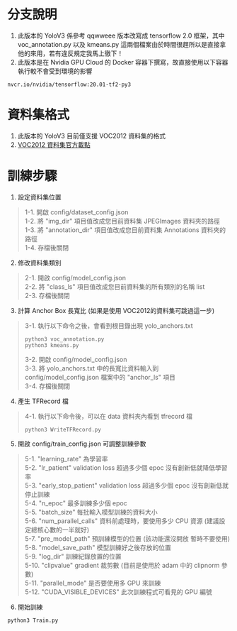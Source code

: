 # 分支說明

1. 此版本的 YoloV3 係參考 qqwweee 版本改寫成 tensorflow 2.0 框架，其中 voc_annotation.py 以及 kmeans.py 這兩個檔案由於時間很趕所以是直接拿他的來用，若有違反規定我馬上徹下！
2. 此版本是在 Nvidia GPU Cloud 的 Docker 容器下撰寫，故直接使用以下容器執行較不會受到環境的影響   
```
nvcr.io/nvidia/tensorflow:20.01-tf2-py3
```


# 資料集格式

1. 此版本的 YoloV3 目前僅支援 VOC2012 資料集的格式
2. [VOC2012 資料集官方載點](http://host.robots.ox.ac.uk/pascal/VOC/voc2012/VOCtrainval_11-May-2012.tar)

# 訓練步驟

1. 設定資料集位置
> 1-1. 開啟 config/dataset_config.json   
> 1-2. 將 "img_dir" 項目值改成您目前資料集 JPEGImages 資料夾的路徑   
> 1-3. 將 "annotation_dir" 項目值改成您目前資料集 Annotations 資料夾的路徑   
> 1-4. 存檔後關閉   
   
2. 修改資料集類別
> 2-1. 開啟 config/model_config.json   
> 2-2. 將 "class_ls" 項目值改成您目前資料集的所有類別的名稱 list   
> 2-3. 存檔後關閉

3. 計算 Anchor Box 長寬比 (如果是使用 VOC2012的資料集可跳過這一步)
> 3-1. 執行以下命令之後，會看到根目錄出現 yolo_anchors.txt   
> ```
> python3 voc_annotation.py
> python3 kmeans.py
> ```
> 3-2. 開啟 config/model_config.json   
> 3-3. 將 yolo_anchors.txt 中的長寬比資料輸入到 config/model_config.json 檔案中的 "anchor_ls" 項目   
> 3-4. 存檔後關閉   

4. 產生 TFRecord 檔
> 4-1. 執行以下命令後，可以在 data 資料夾內看到 tfrecord 檔
> ```
> python3 WriteTFRecord.py
> ```

5. 開啟 config/train_config.json 可調整訓練參數
> 5-1. "learning_rate" 為學習率  
> 5-2. "lr_patient" validation loss 超過多少個 epoc 沒有創新低就降低學習率  
> 5-3. "early_stop_patient" validation loss 超過多少個 epoc 沒有創新低就停止訓練  
> 5-4. "n_epoc" 最多訓練多少個 epoc  
> 5-5. "batch_size" 每批輸入模型訓練的資料大小  
> 5-6. "num_parallel_calls" 資料前處理時，要使用多少 CPU 資源 (建議設定總核心數的一半就好)  
> 5-7. "pre_model_path" 預訓練模型的位置 (該功能還沒開放 暫時不要使用)  
> 5-8. "model_save_path" 模型訓練好之後存放的位置  
> 5-9. "log_dir" 訓練紀錄放置的位置  
> 5-10. "clipvalue" gradient 裁剪數 (目前是使用於 adam 中的 clipnorm 參數)  
> 5-11. "parallel_mode" 是否要使用多 GPU 來訓練  
> 5-12. "CUDA_VISIBLE_DEVICES" 此次訓練程式可看見的 GPU 編號  

6. 開始訓練
```
python3 Train.py
```
